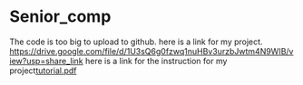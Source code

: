 # Senior_comp

The code is too big to upload to github. here is a link for my project. https://drive.google.com/file/d/1U3sQ6g0fzwq1nuHBv3urzbJwtm4N9WIB/view?usp=share_link
here is a link for the instruction for my project[tutorial.pdf](https://github.com/VictorZhudd/Senior_comp/files/11554287/tutorial.pdf)
